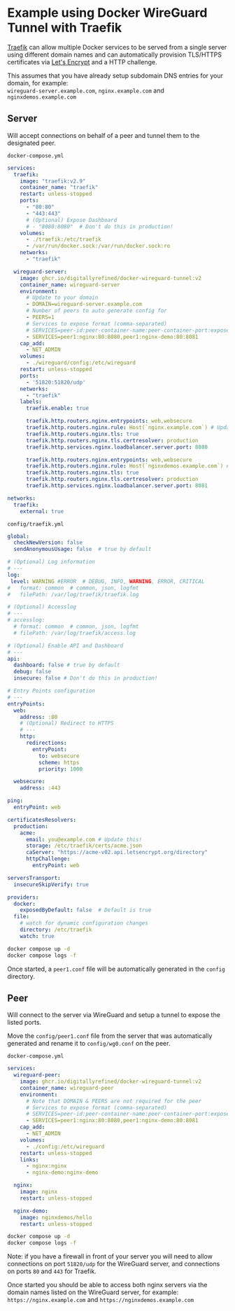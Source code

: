 # Example using Docker WireGuard Tunnel with Traefik

[Traefik](https://traefik.io/) can allow multiple Docker services to be served from a single server using different domain names and can automatically provision TLS/HTTPS certificates via [Let's Encrypt](https://letsencrypt.org/) and a HTTP challenge.

This assumes that you have already setup subdomain DNS entries for your domain, for example:  
`wireguard-server.example.com`, `nginx.example.com` and `nginxdemos.example.com`

## Server

Will accept connections on behalf of a peer and tunnel them to the designated peer.

`docker-compose.yml`

```yml
services:
  traefik:
    image: "traefik:v2.9"
    container_name: "traefik"
    restart: unless-stopped
    ports:
      - "80:80"
      - "443:443"
      # (Optional) Expose Dashboard
      # - "8080:8080"  # Don't do this in production!
    volumes:
      - ./traefik:/etc/traefik
      - /var/run/docker.sock:/var/run/docker.sock:ro
    networks:
      - "traefik"

  wireguard-server:
    image: ghcr.io/digitallyrefined/docker-wireguard-tunnel:v2
    container_name: wireguard-server
    environment:
      # Update to your domain
      - DOMAIN=wireguard-server.example.com
      # Number of peers to auto generate config for
      - PEERS=1
      # Services to expose format (comma-separated)
      # SERVICES=peer-id:peer-container-name:peer-container-port:expose-port-as
      - SERVICES=peer1:nginx:80:8080,peer1:nginx-demo:80:8081
    cap_add:
      - NET_ADMIN
    volumes:
      - ./wireguard/config:/etc/wireguard
    restart: unless-stopped
    ports:
      - '51820:51820/udp'
    networks:
      - "traefik"
    labels:
      traefik.enable: true

      traefik.http.routers.nginx.entrypoints: web,websecure
      traefik.http.routers.nginx.rule: Host(`nginx.example.com`) # Update to your domain
      traefik.http.routers.nginx.tls: true
      traefik.http.routers.nginx.tls.certresolver: production
      traefik.http.services.nginx.loadbalancer.server.port: 8080

      traefik.http.routers.nginx.entrypoints: web,websecure
      traefik.http.routers.nginx.rule: Host(`nginxdemos.example.com`) # Update to your domain
      traefik.http.routers.nginx.tls: true
      traefik.http.routers.nginx.tls.certresolver: production
      traefik.http.services.nginx.loadbalancer.server.port: 8081

networks:
  traefik:
    external: true
```

`config/traefik.yml`

```yml
global:
  checkNewVersion: false
  sendAnonymousUsage: false  # true by default

# (Optional) Log information
# ---
log:
 level: WARNING #ERROR  # DEBUG, INFO, WARNING, ERROR, CRITICAL
#   format: common  # common, json, logfmt
#   filePath: /var/log/traefik/traefik.log

# (Optional) Accesslog
# ---
# accesslog:
  # format: common  # common, json, logfmt
  # filePath: /var/log/traefik/access.log

# (Optional) Enable API and Dashboard
# ---
api:
  dashboard: false # true by default
  debug: false
  insecure: false # Don't do this in production!

# Entry Points configuration
# ---
entryPoints:
  web:
    address: :80
    # (Optional) Redirect to HTTPS
    # ---
    http:
      redirections:
        entryPoint:
          to: websecure
          scheme: https
          priority: 1000

  websecure:
    address: :443

ping:
  entryPoint: web

certificatesResolvers:
  production:
    acme:
      email: you@example.com # Update this!
      storage: /etc/traefik/certs/acme.json
      caServer: "https://acme-v02.api.letsencrypt.org/directory"
      httpChallenge:
        entryPoint: web

serversTransport:
  insecureSkipVerify: true

providers:
  docker:
    exposedByDefault: false  # Default is true
  file:
    # watch for dynamic configuration changes
    directory: /etc/traefik
    watch: true
```

```bash
docker compose up -d
docker compose logs -f
```

Once started, a `peer1.conf` file will be automatically generated in the `config` directory.

## Peer

Will connect to the server via WireGuard and setup a tunnel to expose the listed ports.

Move the `config/peer1.conf` file from the server that was automatically generated and rename it to `config/wg0.conf` on the peer.

`docker-compose.yml`

```yml
services:
  wireguard-peer:
    image: ghcr.io/digitallyrefined/docker-wireguard-tunnel:v2
    container_name: wireguard-peer
    environment:
      # Note that DOMAIN & PEERS are not required for the peer
      # Services to expose format (comma-separated)
      # SERVICES=peer-id:peer-container-name:peer-container-port:expose-port-as
      - SERVICES=peer1:nginx:80:8080,peer1:nginx-demo:80:8081
    cap_add:
      - NET_ADMIN
    volumes:
      - ./config:/etc/wireguard
    restart: unless-stopped
    links:
      - nginx:nginx
      - nginx-demo:nginx-demo

  nginx:
    image: nginx
    restart: unless-stopped

  nginx-demo:
    image: nginxdemos/hello
    restart: unless-stopped
```

```bash
docker compose up -d
docker compose logs -f
```

Note: if you have a firewall in front of your server you will need to allow connections on port `51820/udp` for the WireGuard server, and connections on ports `80` and `443` for Traefik.

Once started you should be able to access both nginx servers via the domain names listed on the WireGuard server, for example:   
`https://nginx.example.com` and `https://nginxdemos.example.com`

